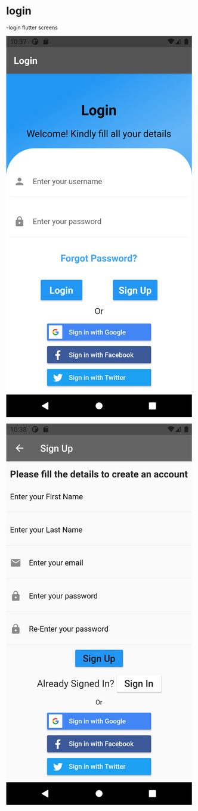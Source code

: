 # login

-login flutter screens

![alt text](https://github.com/TanishaOhri/login_flutter/blob/master/ss/Screenshot_1620407277.png?raw=true)

![alt text](https://github.com/TanishaOhri/login_flutter/blob/master/ss/Screenshot_1620407284.png?raw=true)

